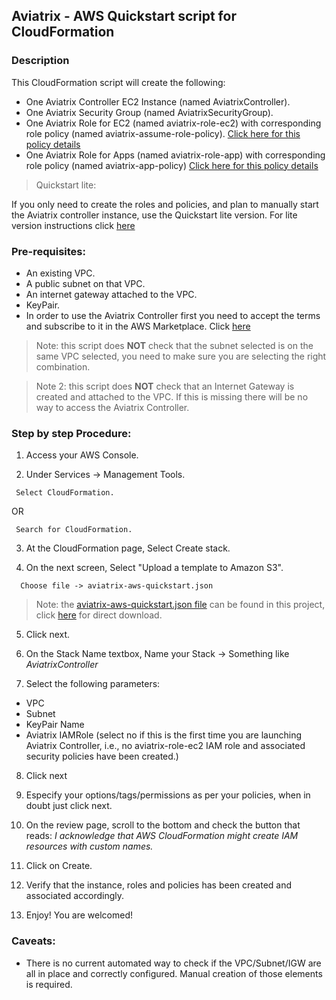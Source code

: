 ## Aviatrix - AWS Quickstart script for CloudFormation

### Description
This CloudFormation script will create the following:

* One Aviatrix Controller EC2 Instance (named AviatrixController).
* One Aviatrix Security Group (named AviatrixSecurityGroup).
* One Aviatrix Role for EC2 (named aviatrix-role-ec2) with corresponding role policy (named aviatrix-assume-role-policy). [Click here for this policy details](https://s3-us-west-2.amazonaws.com/aviatrix-download/iam_assume_role_policy.txt)
* One Aviatrix Role for Apps (named aviatrix-role-app) with corresponding role policy (named aviatrix-app-policy) [Click here for this policy details](https://s3-us-west-2.amazonaws.com/aviatrix-download/IAM_access_policy_for_CloudN.txt)

> Quickstart lite:
>
If you only need to create the roles and policies, and plan to manually start the Aviatrix controller instance, use the Quickstart lite version. For lite version instructions click [here](./README-lite.md)

### Pre-requisites:

* An existing VPC.
* A public subnet on that VPC.
* An internet gateway attached to the VPC.
* KeyPair.
* In order to use the Aviatrix Controller first you need to accept the terms and subscribe to it in the AWS Marketplace.  Click [here](https://aws.amazon.com/marketplace/pp?sku=zemc6exdso42eps9ki88l9za)

> Note: this script does **NOT** check that the subnet selected is on the same VPC selected, you need to make sure you are selecting the right combination.

> Note 2: this script does **NOT** check that an Internet Gateway is created and attached to the VPC. If this is missing there will be no way to access the Aviatrix Controller.

### Step by step Procedure:

1. Access your AWS Console.

2. Under Services -> Management Tools.
```
 Select CloudFormation.
 ```
 OR
```
 Search for CloudFormation.
```

3. At the CloudFormation page, Select Create stack.

4. On the next screen, Select "Upload a template to Amazon S3".
```
  Choose file -> aviatrix-aws-quickstart.json
```

  > Note: the [aviatrix-aws-quickstart.json file](https://github.com/AviatrixSystems/AWSQuickStart/blob/master/aviatrix-aws-quickstart.json) can be found in this project, click [here](https://raw.githubusercontent.com/AviatrixSystems/AWSQuickStart/master/aviatrix-aws-quickstart.json)   for direct download.

5. Click next.

6. On the Stack Name textbox, Name your Stack -> Something like *AviatrixController*

7. Select the following parameters:

  * VPC
  * Subnet
  * KeyPair Name
  * Aviatrix IAMRole (select no if this is the first time you are launching Aviatrix Controller, i.e., no aviatrix-role-ec2 IAM role and associated security policies have been created.)

8. Click next

9. Especify your options/tags/permissions as per your policies, when in doubt just click next.

10. On the review page, scroll to the bottom and check the button that reads:
*I acknowledge that AWS CloudFormation might create IAM resources with custom names.*

11. Click on Create.

12. Verify that the instance, roles and policies has been created and associated accordingly.

13. Enjoy! You are welcomed!

### Caveats:

* There is no current automated way to check if the VPC/Subnet/IGW are all in place and correctly configured. Manual creation of those elements is required.
